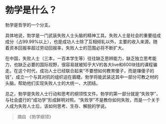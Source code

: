 # 勃学是什么？

<!--more-->

勃学是哲学的一个分支。

具体地说，勃学是一门武装失败人士头脑的精神工具。失败人士是社会的重要组成成分（占99.99%以上），也是成功人士除了互相倾轧以外，主要的收入来源。随着资本回报率超过劳动回报率，失败人士的范围必将不断扩大。

在中国，失败人士（三本，一百本学生等）往往缺乏思辨能力，缺乏独立思考能力，也缺乏必要的国际视野，很容易就被知乎大V的各大live和600块钱的课程骗走。在这个时代，成功人士已经联合起来“不要想如何教育傻子，而是赚傻子的钱”，成立一个与其对抗的组织迫在眉睫。勃学将能武装这其中一部分可教之材的头脑，帮助他们实现失败人士的大统一、大团结。

总之，勃学是失败人士行动和思考的纲领性文件。勃学的第一部分就是“失败学”，与社会盛行的“成功学”形成鲜明对照。“失败学”不是教你如何失败，而是一个关于人成为失败人士后，该如何思考、生存、解脱的学说。

> 摘自 《勃学纲领》